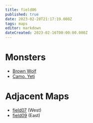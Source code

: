 ```yaml
---
title: field06
published: true
date: 2023-02-28T21:17:19.000Z
tags: maps
editor: markdown
dateCreated: 2023-02-16T00:00:00.000Z
---
```



# Monsters
 * [Brown Wolf](/monsters/brown-wolf)
 * [Camo. Yeti](/monsters/camo-yeti)

# Adjacent Maps
 * [field07](/maps/field07) (West)
 * [field09](/maps/field09) (East)
